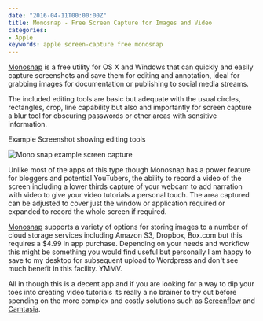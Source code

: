 ```yaml
---
date: "2016-04-11T00:00:00Z"
title: Monosnap - Free Screen Capture for Images and Video
categories:
- Apple
keywords: apple screen-capture free monosnap
---
```


[Monosnap](http://monosnap.com/welcome) is a free utility for OS X and Windows that can quickly and easily capture screenshots and save them for editing and annotation, ideal for grabbing images for documentation or publishing to social media streams. 

The included editing tools are basic but adequate with the usual circles, rectangles, crop, line capability but also and importantly for screen capture a blur tool for obscuring passwords or other areas with sensitive information.

Example Screenshot showing editing tools

![Mono snap example screen capture](http://ukmac.net/wp-content/uploads/2016/04/Monosnap-2016-04-11-22-29-10.png)

Unlike most of the apps of this type though Monosnap has a power feature for bloggers and potential YouTubers, the ability to record a video of the screen including a lower thirds capture of your webcam to add narration with video to give your video tutorials a personal touch. The area captured can be adjusted to cover just the window or application required or expanded to record the whole screen if required.

[Monosnap](http://monosnap.com/welcome) supports a variety of options for storing images to a number of cloud storage services including Amazon S3, Dropbox, Box.com but this requires a $4.99 in app purchase. Depending on your needs and workflow this might be something you would find useful but personally I am happy to save to my desktop for subsequent upload to Wordpress and don't see much benefit in this facility. YMMV.

All in though this is a decent app and if you are looking for a way to dip your toes into creating video tutorials its really a no brainer to try out before spending on the more complex and costly solutions such as 
[Screenflow](http://www.telestream.net/screenflow/overview.htm) and 
[Camtasia](https://www.techsmith.com/camtasia.html).
